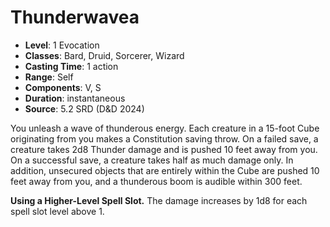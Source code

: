 # Thunderwavea

- **Level**: 1 Evocation
- **Classes**: Bard, Druid, Sorcerer, Wizard
- **Casting Time**: 1 action
- **Range**: Self
- **Components**: V, S
- **Duration**: instantaneous
- **Source**: 5.2 SRD (D&D 2024)

You unleash a wave of thunderous energy. Each creature in a 15-foot Cube originating from you makes a Constitution saving throw. On a failed save, a creature takes 2d8 Thunder damage and is pushed 10 feet away from you. On a successful save, a creature takes half as much damage only. In addition, unsecured objects that are entirely within the Cube are pushed 10 feet away from you, and a thunderous boom is audible within 300 feet.

**Using a Higher-Level Spell Slot.** The damage increases by 1d8 for each spell slot level above 1.

